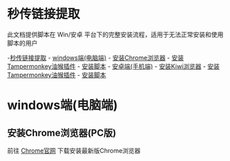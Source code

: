 # 秒传链接提取

此文档提供脚本在 Win/安卓 平台下的完整安装流程，适用于无法正常安装和使用脚本的用户

-[秒传链接提取](#秒传链接提取)
	- [windows端(电脑端)](#windows端(电脑端))
	  - [安装Chrome浏览器](#安装Chrome浏览器(PC版))
	  - [安装Tampermonkey油猴插件](#Tampermonkey1)
	  - [安装脚本](#Script1)
	- [安卓端(手机端)](#Android)
	  - [安装Kiwi浏览器](#Kiwi)
	  - [安装Tampermonkey油猴插件](#Tampermonkey2)
	  - [安装脚本](#Script2)

# windows端(电脑端)

## 安装Chrome浏览器(PC版)

前往 [Chrome官网](https://www.google.cn/chrome/) 下载安装最新版Chrome浏览器
